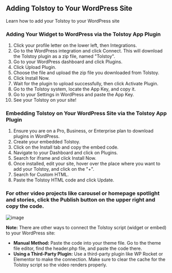 ## Adding Tolstoy to Your WordPress Site

Learn how to add your Tolstoy to your WordPress site 

### Adding Your Widget to WordPress via the Tolstoy App Plugin

1. Click your profile letter on the lower left, then Integrations.
2. Go to the WordPress integration and click Connect. This will download the Tolstoy plugin as a zip file, named "Tolstoy".
3. Go to your WordPress dashboard and click Plugins.
4. Click Upload Plugin.
5. Choose the file and upload the zip file you downloaded from Tolstoy.
6. Click Install Now.
7. Wait for the plugin to upload successfully, then click Activate Plugin.
8. Go to the Tolstoy system, locate the App Key, and copy it.
9. Go to your Settings in WordPress and paste the App Key.
10. See your Tolstoy on your site!

### Embedding Tolstoy on Your WordPress Site via the Tolstoy App Plugin

1. Ensure you are on a Pro, Business, or Enterprise plan to download plugins in WordPress.
2. Create your embedded Tolstoy.
3. Click on the Install tab and copy the embed code.
4. Navigate to your Dashboard and click on Plugins.
5. Search for iframe and click Install Now.
6. Once installed, edit your site, hover over the place where you want to add your Tolstoy, and click on the "+".
7. Search for Custom HTML.
8. Paste the Tolstoy HTML code and click Update.

### For other video projects like carousel or homepage spotlight and stories, click the Publish button on the upper right and copy the code.
![image](https://github.com/user-attachments/assets/826150ea-eb38-4ad6-9f00-a649beb9ad53)


**Note:** There are other ways to connect the Tolstoy script (widget or embed) to your WordPress site:
- **Manual Method:** Paste the code into your theme file. Go to the theme file editor, find the header.php file, and paste the code there.
- **Using a Third-Party Plugin:** Use a third-party plugin like WP Rocket or Elementor to make the connection. Make sure to clear the cache for the Tolstoy script so the video renders properly.
